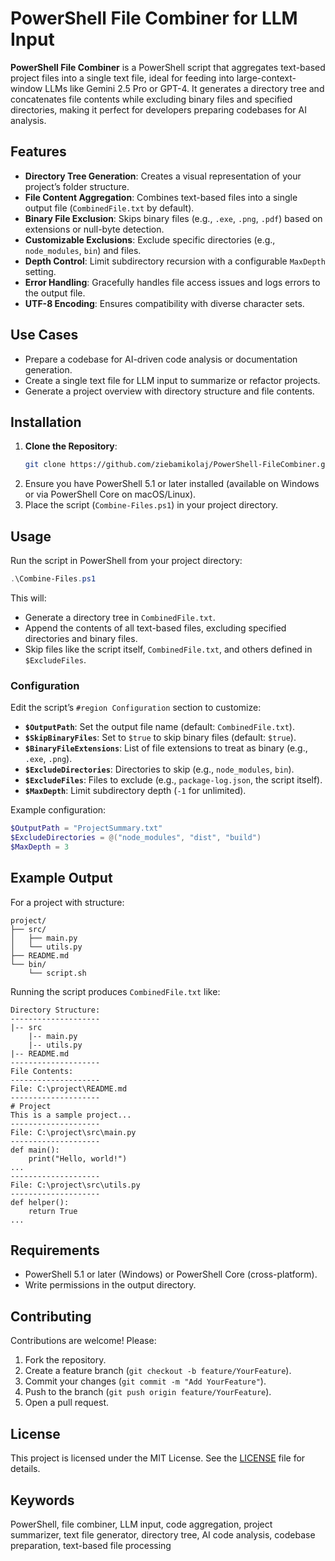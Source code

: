 # PowerShell File Combiner for LLM Input

**PowerShell File Combiner** is a PowerShell script that aggregates text-based project files into a single text file, ideal for feeding into large-context-window LLMs like Gemini 2.5 Pro or GPT-4. It generates a directory tree and concatenates file contents while excluding binary files and specified directories, making it perfect for developers preparing codebases for AI analysis.

## Features

- **Directory Tree Generation**: Creates a visual representation of your project’s folder structure.
- **File Content Aggregation**: Combines text-based files into a single output file (`CombinedFile.txt` by default).
- **Binary File Exclusion**: Skips binary files (e.g., `.exe`, `.png`, `.pdf`) based on extensions or null-byte detection.
- **Customizable Exclusions**: Exclude specific directories (e.g., `node_modules`, `bin`) and files.
- **Depth Control**: Limit subdirectory recursion with a configurable `MaxDepth` setting.
- **Error Handling**: Gracefully handles file access issues and logs errors to the output file.
- **UTF-8 Encoding**: Ensures compatibility with diverse character sets.

## Use Cases

- Prepare a codebase for AI-driven code analysis or documentation generation.
- Create a single text file for LLM input to summarize or refactor projects.
- Generate a project overview with directory structure and file contents.

## Installation

1. **Clone the Repository**:
   ```bash
   git clone https://github.com/ziebamikolaj/PowerShell-FileCombiner.git
   ```
2. Ensure you have PowerShell 5.1 or later installed (available on Windows or via PowerShell Core on macOS/Linux).
3. Place the script (`Combine-Files.ps1`) in your project directory.

## Usage

Run the script in PowerShell from your project directory:

```powershell
.\Combine-Files.ps1
```

This will:

- Generate a directory tree in `CombinedFile.txt`.
- Append the contents of all text-based files, excluding specified directories and binary files.
- Skip files like the script itself, `CombinedFile.txt`, and others defined in `$ExcludeFiles`.

### Configuration

Edit the script’s `#region Configuration` section to customize:

- **`$OutputPath`**: Set the output file name (default: `CombinedFile.txt`).
- **`$SkipBinaryFiles`**: Set to `$true` to skip binary files (default: `$true`).
- **`$BinaryFileExtensions`**: List of file extensions to treat as binary (e.g., `.exe`, `.png`).
- **`$ExcludeDirectories`**: Directories to skip (e.g., `node_modules`, `bin`).
- **`$ExcludeFiles`**: Files to exclude (e.g., `package-log.json`, the script itself).
- **`$MaxDepth`**: Limit subdirectory depth (`-1` for unlimited).

Example configuration:

```powershell
$OutputPath = "ProjectSummary.txt"
$ExcludeDirectories = @("node_modules", "dist", "build")
$MaxDepth = 3
```

## Example Output

For a project with structure:

```
project/
├── src/
│   ├── main.py
│   └── utils.py
├── README.md
└── bin/
    └── script.sh
```

Running the script produces `CombinedFile.txt` like:

```
Directory Structure:
--------------------
|-- src
    |-- main.py
    |-- utils.py
|-- README.md
--------------------
File Contents:
--------------------
File: C:\project\README.md
--------------------
# Project
This is a sample project...
--------------------
File: C:\project\src\main.py
--------------------
def main():
    print("Hello, world!")
...
--------------------
File: C:\project\src\utils.py
--------------------
def helper():
    return True
...
```

## Requirements

- PowerShell 5.1 or later (Windows) or PowerShell Core (cross-platform).
- Write permissions in the output directory.

## Contributing

Contributions are welcome! Please:

1. Fork the repository.
2. Create a feature branch (`git checkout -b feature/YourFeature`).
3. Commit your changes (`git commit -m "Add YourFeature"`).
4. Push to the branch (`git push origin feature/YourFeature`).
5. Open a pull request.

## License

This project is licensed under the MIT License. See the [LICENSE](LICENSE) file for details.

## Keywords

PowerShell, file combiner, LLM input, code aggregation, project summarizer, text file generator, directory tree, AI code analysis, codebase preparation, text-based file processing

